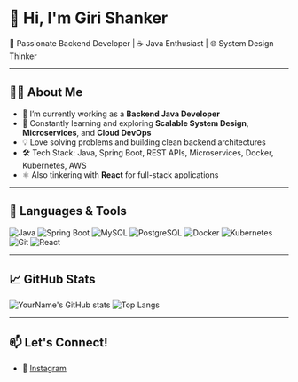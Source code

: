 # 👋 Hi, I'm Giri Shanker

🚀 Passionate Backend Developer | ☕ Java Enthusiast | 🌐 System Design Thinker  

---

## 🧑‍💻 About Me

- 🔭 I’m currently working as a **Backend Java Developer**
- 🌱 Constantly learning and exploring **Scalable System Design**, **Microservices**, and **Cloud DevOps**
- 💡 Love solving problems and building clean backend architectures
- 🛠️ Tech Stack: Java, Spring Boot, REST APIs, Microservices, Docker, Kubernetes, AWS
- ⚛️ Also tinkering with **React** for full-stack applications

---

## 🧰 Languages & Tools

![Java](https://img.shields.io/badge/-Java-007396?logo=java&logoColor=white)
![Spring Boot](https://img.shields.io/badge/-SpringBoot-6DB33F?logo=spring&logoColor=white)
![MySQL](https://img.shields.io/badge/-MySQL-4479A1?logo=mysql&logoColor=white)
![PostgreSQL](https://img.shields.io/badge/-PostgreSQL-336791?logo=postgresql&logoColor=white)
![Docker](https://img.shields.io/badge/-Docker-2496ED?logo=docker&logoColor=white)
![Kubernetes](https://img.shields.io/badge/-Kubernetes-326CE5?logo=kubernetes&logoColor=white)
![Git](https://img.shields.io/badge/-Git-F05032?logo=git&logoColor=white)
![React](https://img.shields.io/badge/-React-61DAFB?logo=react&logoColor=black)

---

## 📈 GitHub Stats

![YourName's GitHub stats](https://github-readme-stats.vercel.app/api?username=gsd1998&show_icons=true&theme=radical)
![Top Langs](https://github-readme-stats.vercel.app/api/top-langs/?username=gsd1998&layout=compact&theme=radical)

---

## 📫 Let's Connect!

- 💼 [Instagram](https://www.instagram.com/dive_into_dev/)
